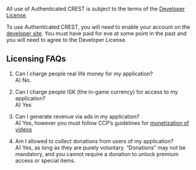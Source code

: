 All use of Authenticated CREST is subject to the terms of the [Developer License](https://developers.eveonline.com/resource/license-agreement).

To use Authenticated CREST, you will need to enable your account on the [developer site](https://developers.eveonline.com). You must have paid for eve at some point in the past and you will need to agree to the Developer License.

## Licensing FAQs
1) Can I charge people real life money for my application?  
A) No.

2) Can I charge people ISK (the in-game currency) for access to my application?  
A) Yes

3) Can I generate revenue via ads in my application?  
A) Yes, however you must follow CCP’s guidelines for [monetization of videos](http://community.eveonline.com/support/policies/monetization-of-videos-and-streaming-policy/)

4) Am I allowed to collect donations from users of my application?  
A) Yes, as long as they are purely voluntary. “Donations” may not be mandatory, and you cannot require a donation to unlock premium access or special items.
